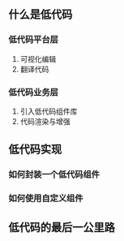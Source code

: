 



## 什么是低代码



### 低代码平台层

1. 可视化编辑
2. 翻译代码

### 低代码业务层

1. 引入低代码组件库
2. 代码渲染与增强


## 低代码实现

### 如何封装一个低代码组件



### 如何使用自定义组件

## 低代码的最后一公里路

